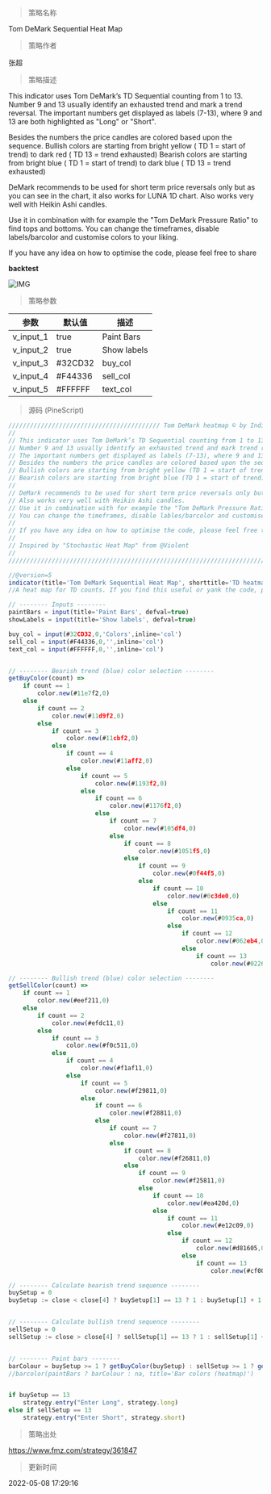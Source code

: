 
> 策略名称

Tom DeMark Sequential Heat Map

> 策略作者

张超

> 策略描述

This indicator uses Tom DeMark’s TD Sequential counting from 1 to 13.
Number 9 and 13 usually identify an exhausted trend and mark a trend reversal.
The important numbers get displayed as labels (7-13), where 9 and 13 are both highlighted as "Long" or "Short".

Besides the numbers the price candles are colored based upon the sequence.
Bullish colors are starting from bright yellow ( TD 1 = start of trend) to dark red ( TD 13 = trend exhausted)
Bearish colors are starting from bright blue ( TD 1 = start of trend) to dark blue ( TD 13 = trend exhausted)

DeMark recommends to be used for short term price reversals only but as you can see in the chart, it also works for LUNA 1D chart.
Also works very well with Heikin Ashi candles.

Use it in combination with for example the "Tom DeMark Pressure Ratio" to find tops and bottoms.
You can change the timeframes, disable labels/barcolor and customise colors to your liking.

If you have any idea on how to optimise the code, please feel free to share 

**backtest**

 ![IMG](https://www.fmz.com/upload/asset/1859111aa7cc63d68cc.png) 

> 策略参数



|参数|默认值|描述|
|----|----|----|
|v_input_1|true|Paint Bars|
|v_input_2|true|Show labels|
|v_input_3|#32CD32|buy_col|
|v_input_4|#F44336|sell_col|
|v_input_5|#FFFFFF|text_col|


> 源码 (PineScript)

``` javascript
////////////////////////////////////////// Tom DeMark heatmap © by Indicator-Jones /////////////////////////////////////////
//
// This indicator uses Tom DeMark’s TD Sequential counting from 1 to 13. 
// Number 9 and 13 usually identify an exhausted trend and mark trend reversal.
// The important numbers get displayed as labels (7-13), where 9 and 13 are both highlighted as "Long" or "Short".
// Besides the numbers the price candles are colored based upon the sequence.
// Bullish colors are starting from bright yellow (TD 1 = start of trend) to dark red (TD 13 = trend exhausted)
// Bearish colors are starting from bright blue (TD 1 = start of trend) to dark blue (TD 13 = trend exhausted)
//
// DeMark recommends to be used for short term price reversals only but as you can see in the chart, it also works for LUNA 1D chart.
// Also works very well with Heikin Ashi candles.
// Use it in combination with for example the "Tom DeMark Pressure Ratio" to find tops and bottoms.
// You can change the timeframes, disable lables/barcolor and customise colors to your liking.
//
// If you have any idea on how to optimise the code, please feel free to share :)
// 
// Inspired by "Stochastic Heat Map" from @Violent
//
////////////////////////////////////////////////////////////////////////////////////////////////////////////////////////////

//@version=5
indicator(title='Tom DeMark Sequential Heat Map', shorttitle='TD heatmap', overlay=true, timeframe='')
//A heat map for TD counts. If you find this useful or yank the code, please consider a donation :)

// -------- Inputs --------
paintBars = input(title='Paint Bars', defval=true)
showLabels = input(title='Show labels', defval=true)

buy_col = input(#32CD32,0,'Colors',inline='col')
sell_col = input(#F44336,0,'',inline='col')
text_col = input(#FFFFFF,0,'',inline='col')


// -------- Bearish trend (blue) color selection --------
getBuyColor(count) =>
    if count == 1
        color.new(#11e7f2,0)
    else
        if count == 2
            color.new(#11d9f2,0)
        else
            if count == 3
                color.new(#11cbf2,0)
            else
                if count == 4
                    color.new(#11aff2,0)
                else
                    if count == 5
                        color.new(#1193f2,0)
                    else
                        if count == 6
                            color.new(#1176f2,0)
                        else
                            if count == 7
                                color.new(#105df4,0)
                            else
                                if count == 8
                                    color.new(#1051f5,0)
                                else
                                    if count == 9
                                        color.new(#0f44f5,0)
                                    else
                                        if count == 10
                                            color.new(#0c3de0,0)
                                        else
                                            if count == 11
                                                color.new(#0935ca,0)
                                            else
                                                if count == 12
                                                    color.new(#062eb4,0)
                                                else
                                                    if count == 13
                                                        color.new(#02269e,0)

// -------- Bullish trend (blue) color selection --------
getSellColor(count) =>
    if count == 1
        color.new(#eef211,0)
    else
        if count == 2
            color.new(#efdc11,0)
        else
            if count == 3
                color.new(#f0c511,0)
            else
                if count == 4
                    color.new(#f1af11,0)
                else
                    if count == 5
                        color.new(#f29811,0)
                    else
                        if count == 6
                            color.new(#f28811,0)
                        else
                            if count == 7
                                color.new(#f27811,0)
                            else
                                if count == 8
                                    color.new(#f26811,0)
                                else
                                    if count == 9
                                        color.new(#f25811,0)
                                    else
                                        if count == 10
                                            color.new(#ea420d,0)
                                        else
                                            if count == 11
                                                color.new(#e12c09,0)
                                            else
                                                if count == 12
                                                    color.new(#d81605,0)
                                                else
                                                    if count == 13
                                                        color.new(#cf0000,0)

// -------- Calculate bearish trend sequence --------
buySetup = 0
buySetup := close < close[4] ? buySetup[1] == 13 ? 1 : buySetup[1] + 1 : 0


// -------- Calculate bullish trend sequence --------
sellSetup = 0
sellSetup := close > close[4] ? sellSetup[1] == 13 ? 1 : sellSetup[1] + 1 : 0


// -------- Paint bars --------
barColour = buySetup >= 1 ? getBuyColor(buySetup) : sellSetup >= 1 ? getSellColor(sellSetup) : na
//barcolor(paintBars ? barColour : na, title='Bar colors (heatmap)')


if buySetup == 13
    strategy.entry("Enter Long", strategy.long)
else if sellSetup == 13
    strategy.entry("Enter Short", strategy.short)
```

> 策略出处

https://www.fmz.com/strategy/361847

> 更新时间

2022-05-08 17:29:16
